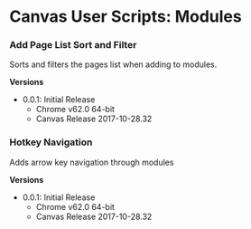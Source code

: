 # Canvas User Scripts: Modules

### Add Page List Sort and Filter

Sorts and filters the pages list when adding to modules.

**Versions**

- 0.0.1: Initial Release
  - Chrome v62.0 64-bit
  - Canvas Release 2017-10-28.32


### Hotkey Navigation

Adds arrow key navigation through modules

**Versions**

- 0.0.1: Initial Release
  - Chrome v62.0 64-bit
  - Canvas Release 2017-10-28.32
